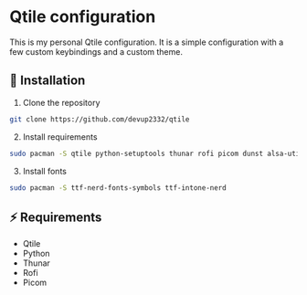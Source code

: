 # Qtile configuration
This is my personal Qtile configuration. It is a simple configuration with a few custom keybindings and a custom theme.

## 🚀 Installation

1. Clone the repository
```bash
git clone https://github.com/devup2332/qtile
```

2. Install requirements
```bash
sudo pacman -S qtile python-setuptools thunar rofi picom dunst alsa-utils pulseaudio pavucontrol xfce4-screenshooter xfce4-clipman-plugin kitty alacritty neovim lazygit ripgrep dolphin
```

3. Install fonts
```bash
sudo pacman -S ttf-nerd-fonts-symbols ttf-intone-nerd
```

## ⚡️ Requirements
- Qtile
- Python
- Thunar
- Rofi
- Picom
